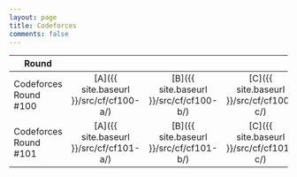```yaml
---
layout: page
title: Codeforces
comments: false
---
```


|Round                   |     |     |     |     |     |     |     |
|------------------------|:---:|:---:|:---:|:---:|:---:|:---:|:---:|
|Codeforces Round #100   |[A]({{ site.baseurl }}/src/cf/cf100-a/)|[B]({{ site.baseurl }}/src/cf/cf100-b/)|[C]({{ site.baseurl }}/src/cf/cf100-c/)|[D]({{ site.baseurl }}/src/cf/cf100-d/)|[E]({{ site.baseurl }}/src/cf/cf100-e/)|[F]({{ site.baseurl }}/src/cf/cf100-f/)|
|Codeforces Round #101   |[A]({{ site.baseurl }}/src/cf/cf101-a/)|[B]({{ site.baseurl }}/src/cf/cf101-b/)|[C]({{ site.baseurl }}/src/cf/cf101-c/)|[D]({{ site.baseurl }}/src/cf/cf101-d/)|[E]({{ site.baseurl }}/src/cf/cf101-e/)|
